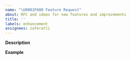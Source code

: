 ```yaml
---
name: "\U0001F680 Feature Request"
about: RFC and ideas for new features and improvements
title: ''
labels: enhancement
assignees: zaferatli
---
```


**Description**

<!-- A clear and concise description of the new feature. -->

**Example**

<!-- A simple example of the new feature in action (include JS code, configs, etc.)
     If the new feature changes an existing feature, include a simple before/after comparison. -->
